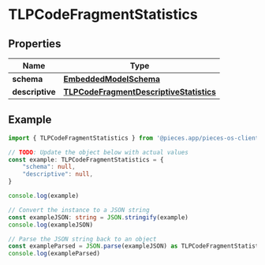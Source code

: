 
# TLPCodeFragmentStatistics


## Properties

Name | Type
------------ | -------------
**schema** | [**EmbeddedModelSchema**](EmbeddedModelSchema)
**descriptive** | [**TLPCodeFragmentDescriptiveStatistics**](TLPCodeFragmentDescriptiveStatistics)

## Example

```typescript
import { TLPCodeFragmentStatistics } from '@pieces.app/pieces-os-client'

// TODO: Update the object below with actual values
const example: TLPCodeFragmentStatistics = {
    "schema": null,
    "descriptive": null,
}

console.log(example)

// Convert the instance to a JSON string
const exampleJSON: string = JSON.stringify(example)
console.log(exampleJSON)

// Parse the JSON string back to an object
const exampleParsed = JSON.parse(exampleJSON) as TLPCodeFragmentStatistics
console.log(exampleParsed)
```


